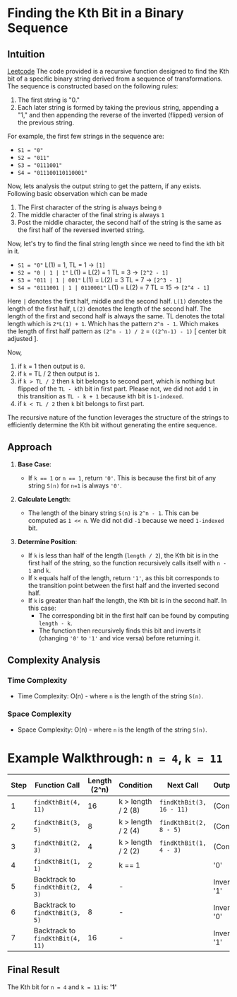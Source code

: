 # Finding the Kth Bit in a Binary Sequence

## Intuition
[Leetcode](https://leetcode.com/problems/find-kth-bit-in-nth-binary-string/solutions/5938183/simplest-and-detailed-explanation-recursive-solutionUsingMapWithoutSort)
The code provided is a recursive function designed to find the Kth bit of a specific binary string derived from a sequence of transformations. The sequence is constructed based on the following rules:

1. The first string is "0."
2. Each later string is formed by taking the previous string, appending a "1," and then appending the reverse of the inverted (flipped) version of the previous string.

For example, the first few strings in the sequence are:

- `S1 = "0"`
- `S2 = "011"`
- `S3 = "0111001"`
- `S4 = "011100110110001"`

Now, lets analysis the output string to get the pattern, if any exists. 
Following basic observation which can be made
1. The First character of the string is always being `0`
2. The middle character of the final string is always `1`
3. Post the middle character, the second half of the string is the same as the first half of the reversed inverted string. 

Now, let's try to find the final string length since we need to find the `k`th bit in it. 


- `S1 = "0"` L(1) = 1, TL = 1 -> `[1]`
- `S2 = "0 | 1 | 1"` L(1) = L(2) = 1 TL = 3 -> `[2^2 - 1]`
- `S3 = "011 | 1 | 001"` L(1) = L(2)  = 3 TL = 7 -> `[2^3 - 1]`
- `S4 = "0111001 | 1 | 0110001"`  L(1) = L(2) = 7 TL = 15 -> `[2^4 - 1]`


Here `|` denotes the first half, middle and the second half. `L(1)` denotes the length of the first half, `L(2)` denotes the length of the second half. The length of the first and second half is always the same. 
TL denotes the total length which is `2*L(1) + 1`. Which has the pattern `2^n - 1`. Which makes the length of first half pattern as `(2^n - 1) / 2` = `((2^n-1) - 1)` [ center bit adjusted ]. 

Now, 
1. if `k` = 1 then output is `0`. 
2. if `k` = TL / 2 then output is `1`.
3. if `k > TL / 2` then `k` bit belongs to second part, which is nothing but flipped of the `TL - k`th bit in first part. Please not, we did not add `1` in this transition  as `TL - k + 1` because `k`th bit is `1-indexed`. 
4. if `k < TL / 2` then `k` bit belongs to first part.



The recursive nature of the function leverages the structure of the strings to efficiently determine the Kth bit without generating the entire sequence.

## Approach

1. **Base Case**:
    - If `k == 1` or `n == 1`, return `'0'`. This is because the first bit of any string `S(n)` for `n=1` is always `'0'`.

2. **Calculate Length**:
    - The length of the binary string `S(n)` is `2^n - 1`. This can be computed as `1 << n`. We did not did `-1` because we need  `1-indexed` bit. 

3. **Determine Position**:
    - If `k` is less than half of the length (`length / 2`), the Kth bit is in the first half of the string, so the function recursively calls itself with `n - 1` and `k`.
    - If `k` equals half of the length, return `'1'`, as this bit corresponds to the transition point between the first half and the inverted second half.
    - If `k` is greater than half the length, the Kth bit is in the second half. In this case:
        - The corresponding bit in the first half can be found by computing `length - k`.
        - The function then recursively finds this bit and inverts it (changing `'0'` to `'1'` and vice versa) before returning it.

## Complexity Analysis
### Time Complexity
- Time Complexity: O(n) - where `n` is the length of the string `S(n)`.

### Space Complexity
- Space Complexity: O(n) - where `n` is the length of the string `S(n)`.
# Example Walkthrough: `n = 4`, `k = 11`

| Step | Function Call          | Length (2^n) | Condition                  | Next Call                     | Output/Result   |
|------|------------------------|---------------|----------------------------|-------------------------------|------------------|
| 1    | `findKthBit(4, 11)`   | 16            | k > length / 2 (8)        | `findKthBit(3, 16 - 11)`     | (Continue)       |
| 2    | `findKthBit(3, 5)`    | 8             | k > length / 2 (4)        | `findKthBit(2, 8 - 5)`       | (Continue)       |
| 3    | `findKthBit(2, 3)`    | 4             | k > length / 2 (2)        | `findKthBit(1, 4 - 3)`       | (Continue)       |
| 4    | `findKthBit(1, 1)`    | 2             | k == 1                     |                               | '0'              |
| 5    | Backtrack to `findKthBit(2, 3)` | 4      | -                          |                               | Invert '0' -> '1'|
| 6    | Backtrack to `findKthBit(3, 5)` | 8      | -                          |                               | Invert '1' -> '0'|
| 7    | Backtrack to `findKthBit(4, 11)` | 16     | -                          |                               | Invert '0' -> '1'|

## Final Result
The Kth bit for `n = 4` and `k = 11` is: **'1'**
